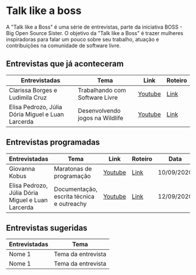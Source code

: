 # Talk like a boss

A "Talk like a Boss" é uma série de entrevistas, parte da iniciativa BOSS - Big Open Source Sister.
O objetivo da "Talk like a Boss" é trazer mulheres inspiradoras para falar um pouco sobre seu trabalho,
atuação e contribuições na comunidade de software livre.

## Entrevistas que já aconteceram
| Entrevistadas   | Tema                                   | Link    | Roteiro |
| --------------- | -------------------------------------- | ------- | ------- |
| Clarissa Borges e Ludimila Cruz | Trabalhando com Software Livre | [Youtube](https://youtu.be/VLYOrJexZGI)  | [Link](link.com)|
| Elisa Pedrozo, Júlia Dória Miguel e Luan Larcerda | Desenvolvendo jogos na Wildlife | [Youtube](https://youtu.be/6du9815E5eM)  | [Link](link.com)|

## Entrevistas programadas
| Entrevistadas   | Tema                                   | Link    | Roteiro | Data |
| --------------- | -------------------------------------- | ------- | ------- | ---- |
| Giovanna Kobus  | Maratonas de programação | [Youtube](https://youtu.be/SmfqY9EsXUg)  | [Link](https://github.com/BOSS-BigOpenSourceSister/BigSister/issues/52) | 10/09/2020 |
| Elisa Pedrozo, Júlia Dória Miguel e Luan Larcerda   | Documentação, escrita técnica e outreachy | [Youtube](link.com)  | [Link](https://github.com/BOSS-BigOpenSourceSister/BigSister/issues/49) | 12/09/2020 |

## Entrevistas sugeridas
| Entrevistadas   | Tema                                   |
| --------------- | -------------------------------------- |
| Nome 1  | Tema da entrevista |
| Nome 1  | Tema da entrevista |
